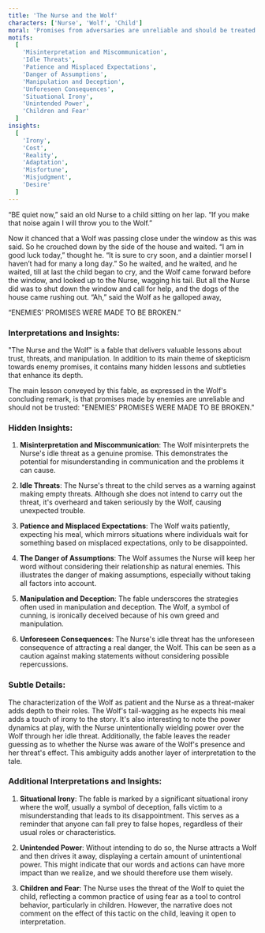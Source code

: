 ```yaml
---
title: 'The Nurse and the Wolf'
characters: ['Nurse', 'Wolf', 'Child']
moral: 'Promises from adversaries are unreliable and should be treated with caution.'
motifs:
  [
    'Misinterpretation and Miscommunication',
    'Idle Threats',
    'Patience and Misplaced Expectations',
    'Danger of Assumptions',
    'Manipulation and Deception',
    'Unforeseen Consequences',
    'Situational Irony',
    'Unintended Power',
    'Children and Fear'
  ]
insights:
  [
    'Irony',
    'Cost',
    'Reality',
    'Adaptation',
    'Misfortune',
    'Misjudgment',
    'Desire'
  ]
---
```


“BE quiet now,” said an old Nurse to a child sitting on her lap. “If you make that noise again I will throw you to the Wolf.”

Now it chanced that a Wolf was passing close under the window as this was said. So he crouched down by the side of the house and waited. “I am in good luck today,” thought he. “It is sure to cry soon, and a daintier morsel I haven’t had for many a long day.” So he waited, and he waited, and he waited, till at last the child began to cry, and the Wolf came forward before the window, and looked up to the Nurse, wagging his tail. But all the Nurse did was to shut down the window and call for help, and the dogs of the house came rushing out. “Ah,” said the Wolf as he galloped away,

“ENEMIES’ PROMISES WERE MADE TO BE BROKEN.”

### Interpretations and Insights:

"The Nurse and the Wolf" is a fable that delivers valuable lessons about trust, threats, and manipulation. In addition to its main theme of skepticism towards enemy promises, it contains many hidden lessons and subtleties that enhance its depth.

The main lesson conveyed by this fable, as expressed in the Wolf's concluding remark, is that promises made by enemies are unreliable and should not be trusted: "ENEMIES’ PROMISES WERE MADE TO BE BROKEN."

### Hidden Insights:

1. **Misinterpretation and Miscommunication**: The Wolf misinterprets the Nurse's idle threat as a genuine promise. This demonstrates the potential for misunderstanding in communication and the problems it can cause.

2. **Idle Threats**: The Nurse's threat to the child serves as a warning against making empty threats. Although she does not intend to carry out the threat, it's overheard and taken seriously by the Wolf, causing unexpected trouble.

3. **Patience and Misplaced Expectations**: The Wolf waits patiently, expecting his meal, which mirrors situations where individuals wait for something based on misplaced expectations, only to be disappointed.

4. **The Danger of Assumptions**: The Wolf assumes the Nurse will keep her word without considering their relationship as natural enemies. This illustrates the danger of making assumptions, especially without taking all factors into account.

5. **Manipulation and Deception**: The fable underscores the strategies often used in manipulation and deception. The Wolf, a symbol of cunning, is ironically deceived because of his own greed and manipulation.

6. **Unforeseen Consequences**: The Nurse's idle threat has the unforeseen consequence of attracting a real danger, the Wolf. This can be seen as a caution against making statements without considering possible repercussions.

### Subtle Details:

The characterization of the Wolf as patient and the Nurse as a threat-maker adds depth to their roles. The Wolf's tail-wagging as he expects his meal adds a touch of irony to the story. It's also interesting to note the power dynamics at play, with the Nurse unintentionally wielding power over the Wolf through her idle threat. Additionally, the fable leaves the reader guessing as to whether the Nurse was aware of the Wolf's presence and her threat's effect. This ambiguity adds another layer of interpretation to the tale.

### Additional Interpretations and Insights:

1. **Situational Irony**: The fable is marked by a significant situational irony where the wolf, usually a symbol of deception, falls victim to a misunderstanding that leads to its disappointment. This serves as a reminder that anyone can fall prey to false hopes, regardless of their usual roles or characteristics.

2. **Unintended Power**: Without intending to do so, the Nurse attracts a Wolf and then drives it away, displaying a certain amount of unintentional power. This might indicate that our words and actions can have more impact than we realize, and we should therefore use them wisely.

3. **Children and Fear**: The Nurse uses the threat of the Wolf to quiet the child, reflecting a common practice of using fear as a tool to control behavior, particularly in children. However, the narrative does not comment on the effect of this tactic on the child, leaving it open to interpretation.
